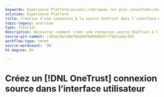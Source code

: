 ```yaml
---
keywords: Experience Platform;accueil;rubriques les plus consultées;onetrust;OneTrust
solution: Experience Platform
title: Création d’une connexion à la source OneTrust dans l’interface utilisateur
topic-legacy: overview
type: Tutorial
description: Découvrez comment créer une connexion source OneTrust à l’aide de l’interface utilisateur de Adobe Experience Platform.
source-git-commit: c383ec9afe0ef0aab876890d6dfcff82cadacf82
workflow-type: tm+mt
source-wordcount: '36'
ht-degree: 0%

---
```


# Créez un [!DNL OneTrust] connexion source dans l’interface utilisateur
